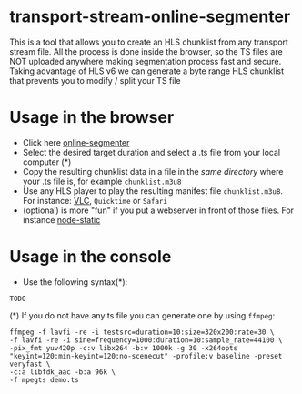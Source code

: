 # transport-stream-online-segmenter

This is a tool that allows you to create an HLS chunklist from any transport stream file.
All the process is done inside the browser, so the TS files are NOT uploaded anywhere making segmentation process fast and secure.
Taking advantage of HLS v6 we can generate a byte range HLS chunklist that prevents you to modify / split your TS file

# Usage in the browser

* Click here [online-segmenter](https://jordicenzano.github.io/transport-stream-online-segmenter/)
* Select the desired target duration and select a .ts file from your local computer (*)
* Copy the resulting chunklist data in a file in the *same directory* where your .ts file is, for example `chunklist.m3u8`
* Use any HLS player to play the resulting manifest file `chunklist.m3u8`. For instance: [VLC](https://www.videolan.org/vlc/index.html), `Quicktime` or `Safari`
* (optional) is more "fun" if you put a webserver in front of those files. For instance [node-static](https://github.com/cloudhead/node-static)

# Usage in the console

* Use the following syntax(*):
```
TODO
```

(*) If you do not have any ts file you can generate one by using `ffmpeg`:
```
ffmpeg -f lavfi -re -i testsrc=duration=10:size=320x200:rate=30 \
-f lavfi -re -i sine=frequency=1000:duration=10:sample_rate=44100 \
-pix_fmt yuv420p -c:v libx264 -b:v 1000k -g 30 -x264opts "keyint=120:min-keyint=120:no-scenecut" -profile:v baseline -preset veryfast \
-c:a libfdk_aac -b:a 96k \
-f mpegts demo.ts
```


